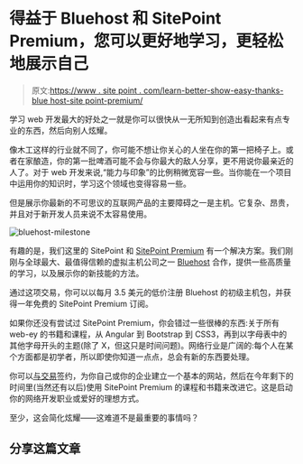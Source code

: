 # 得益于 Bluehost 和 SitePoint Premium，您可以更好地学习，更轻松地展示自己

> 原文:[https://www . site point . com/learn-better-show-easy-thanks-blue host-site point-premium/](https://www.sitepoint.com/learn-better-show-easier-thanks-bluehost-sitepoint-premium/)

学习 web 开发最大的好处之一就是你可以很快从一无所知到创造出看起来有点专业的东西，然后向别人炫耀。

像木工这样的行业就不同了，你可能不想让你关心的人坐在你的第一把椅子上。或者在家酿造，你的第一批啤酒可能不会与你最大的敌人分享，更不用说你最亲近的人了。对于 web 开发来说,“能力与印象”的比例稍微宽容一些。当你能在一个项目中运用你的知识时，学习这个领域也变得容易一些。

但是展示你最新的不可思议的互联网产品的主要障碍之一是主机。它复杂、昂贵，并且对于新开发人员来说不太容易使用。

![bluehost-milestone](../Images/10d2377bbe91a1e37e8c707bf04fb1cc.png)

有趣的是，我们这里的 SitePoint 和 [SitePoint Premium](https://www.sitepoint.com/premium) 有一个解决方案。我们刚刚与全球最大、最值得信赖的虚拟主机公司之一 [Bluehost](http://bluehost.com/track/sitepointmedia?page=/affiliate/learnable) 合作，提供一些高质量的学习，以及展示你的新技能的方法。

通过这项交易，你可以以每月 3.5 美元的低价注册 Bluehost 的初级主机包，并获得一年免费的 SitePoint Premium 订阅。

如果你还没有尝试过 SitePoint Premium，你会错过一些很棒的东西:关于所有 web-ey 的书籍和课程，从 Angular 到 Bootstrap 到 CSS3，再到以字母表中的其他字母开头的主题(除了 X，但这只是时间问题)。网络行业是广阔的:每个人在某个方面都是初学者，所以即使你知道一点点，总会有新的东西要处理。

你可以[与交易](http://bluehost.com/track/sitepointmedia?page=/affiliate/learnable)签约，为你自己或你的企业建立一个基本的网站，然后在今年剩下的时间里(当然还有以后)使用 SitePoint Premium 的课程和书籍来改进它。这是启动你的网络开发职业或爱好的理想方式。

至少，这会简化炫耀——这难道不是最重要的事情吗？

## 分享这篇文章